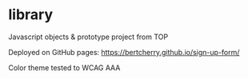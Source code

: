 # library
Javascript objects &amp; prototype project from TOP

Deployed on GitHub pages: https://bertcherry.github.io/sign-up-form/

Color theme tested to WCAG AAA
